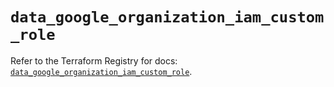 # `data_google_organization_iam_custom_role`

Refer to the Terraform Registry for docs: [`data_google_organization_iam_custom_role`](https://registry.terraform.io/providers/hashicorp/google-beta/6.34.1/docs/data-sources/google_organization_iam_custom_role).

